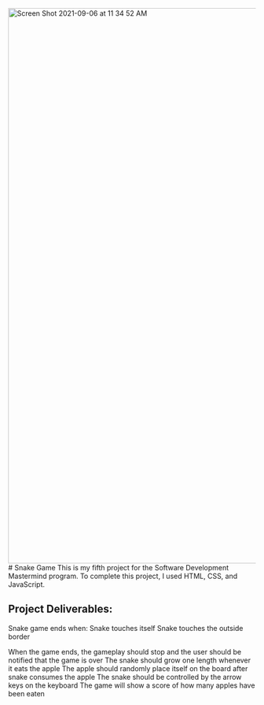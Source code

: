 <img width="1128" alt="Screen Shot 2021-09-06 at 11 34 52 AM" src="https://user-images.githubusercontent.com/80060826/132240128-06081ff8-b868-434b-b207-0d6e087f858a.png">
# Snake Game
This is my fifth project for the Software Development Mastermind program. To complete this project, I used HTML, CSS, and JavaScript.

## Project Deliverables:

Snake game ends when:
Snake touches itself
Snake touches the outside border

When the game ends, the gameplay should stop and the user should be notified that the game is over
The snake should grow one length whenever it eats the apple
The apple should randomly place itself on the board after snake consumes the apple
The snake should be controlled by the arrow keys on the keyboard
The game will  show a score of how many apples have been eaten


